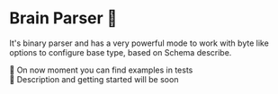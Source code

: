 # Brain Parser 🧠

It's binary parser and has a very powerful mode to work with byte like options to configure base type, based on Schema describe.  

📑 On now moment you can find examples in tests  
📑 Description and getting started will be soon